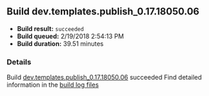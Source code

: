 ## Build dev.templates.publish_0.17.18050.06
- **Build result:** `succeeded`
- **Build queued:** 2/19/2018 2:54:13 PM
- **Build duration:** 39.51 minutes
### Details
Build [dev.templates.publish_0.17.18050.06](https://winappstudio.visualstudio.com/web/build.aspx?pcguid=a4ef43be-68ce-4195-a619-079b4d9834c2&builduri=vstfs%3a%2f%2f%2fBuild%2fBuild%2f25057) succeeded
Find detailed information in the [build log files](https://uwpctdiags.blob.core.windows.net/buildlogs/dev.templates.publish_0.17.18050.06_logs.zip)
